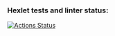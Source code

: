 ### Hexlet tests and linter status:
[![Actions Status](https://github.com/Ivanblin/frontend-project-46/actions/workflows/hexlet-check.yml/badge.svg)](https://github.com/Ivanblin/frontend-project-46/actions)